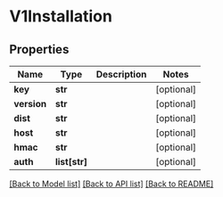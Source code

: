 # V1Installation


## Properties
Name | Type | Description | Notes
------------ | ------------- | ------------- | -------------
**key** | **str** |  | [optional] 
**version** | **str** |  | [optional] 
**dist** | **str** |  | [optional] 
**host** | **str** |  | [optional] 
**hmac** | **str** |  | [optional] 
**auth** | **list[str]** |  | [optional] 

[[Back to Model list]](../README.md#documentation-for-models) [[Back to API list]](../README.md#documentation-for-api-endpoints) [[Back to README]](../README.md)


